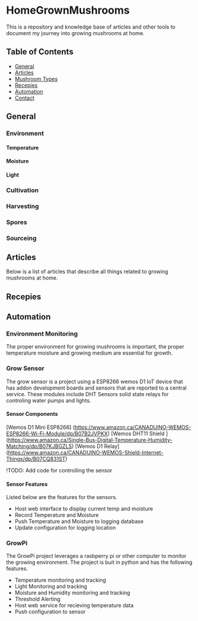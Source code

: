 # HomeGrownMushrooms
This is a repository and knowledge base of articles and other tools to document my journey into growing mushrooms at home.


## Table of Contents

- [General](#general)
- [Articles](#articles)
- [Mushroom Types](#mushrooms)
- [Recepies](#recepies)
- [Automation](#automation)
- [Contact](#contact)

## General

### Environment

#### Temperature

#### Moisture

#### Light


### Cultivation

### Harvesting

### Spores

### Sourceing

## Articles

Below is a list of articles that describe all things related to growing mushrooms at home. 


## Recepies



## Automation

### Environment Monitoring
The proper environment for growing mushrooms is important, the proper temperature moisture and growing medium are essential for growth.

### Grow Sensor
The grow sensor is a project using a ESP8266 wemos D1 IoT device that has addon development boards and sensors that are reported to a central service. These modules include DHT Sensors solid state relays for controling water pumps and lights.

#### Sensor Components

[Wemos D1 Mini ESP8266] (https://www.amazon.ca/CANADUINO-WEMOS-ESP8266-Wi-Fi-Module/dp/B07B2JVPKX)
[Wemos DHT11 Shield ] (https://www.amazon.ca/Single-Bus-Digital-Temperature-Humidity-Matching/dp/B07KJBGZLS)
[Wemos D1 Relay] (https://www.amazon.ca/CANADUINO-WEMOS-Shield-Internet-Things/dp/B07CQ831ST)


!TODO: Add code for controlling the sensor

#### Sensor Features
Listed below are the features for the sensors. 

- Host web interface to display current temp and moisture
- Record Temperature and Moisture
- Push Temperature and Moisture to logging database
- Update configuration for logging location



### GrowPi
The GrowPi project leverages a rasbperry pi or other computer to monitor the growing environment. The project is buit in python and has the following features. 

- Temperature monitoring and tracking
- Light Monitoring and tracking
- Moisture and Humidity monitoring and tracking
- Threshold Alerting
- Host web service for recieving temperature data
- Push configuration to sensor


